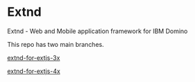 Extnd
=====

Extnd - Web and Mobile application framework for IBM Domino

This repo has two main branches.

[extnd-for-extjs-3x](https://github.com/extnd/Extnd/tree/extnd-for-extjs-3x)

[extnd-for-extjs-4x](https://github.com/extnd/Extnd/tree/extnd-for-extjs-4x)
